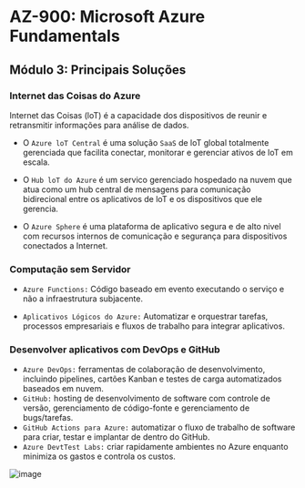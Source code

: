 # AZ-900: Microsoft Azure Fundamentals

## Módulo 3: Principais Soluções

### Internet das Coisas do Azure

Internet das Coisas (loT) é a capacidade dos dispositivos de reunir e retransmitir informações para análise de dados.

  - O `Azure loT Central` é uma solução `SaaS` de loT global totalmente gerenciada que facilita conectar, monitorar e gerenciar ativos de loT em escala.

  - O `Hub loT do Azure` é um servico gerenciado hospedado na nuvem que atua como um hub central de mensagens para comunicação bidirecional entre os aplicativos de loT e os dispositivos que ele gerencia.
  
  - O `Azure Sphere` é uma plataforma de aplicativo segura e de alto nivel com recursos internos de comunicação e segurança para dispositivos conectados a Internet.

### Computação sem Servidor

- `Azure Functions:` Código baseado em evento executando o serviço e não a infraestrutura subjacente.

- `Aplicativos Lógicos do Azure:` Automatizar e orquestrar tarefas, processos empresariais e fluxos de trabalho para integrar aplicativos.

### Desenvolver aplicativos com DevOps e GitHub

- `Azure DevOps:` ferramentas de colaboração de desenvolvimento, incluindo pipelines, cartões Kanban e testes de carga automatizados baseados em nuvem.
- `GitHub:` hosting de desenvolvimento de software com controle de versão, gerenciamento de código-fonte e gerenciamento de bugs/tarefas.
- `GitHub Actions para Azure:` automatizar o fluxo de trabalho de software para criar, testar e implantar de dentro do GitHub.
- `Azure DevtTest Labs:` criar rapidamente ambientes no Azure enquanto minimiza os gastos e controla os custos.

![image](https://user-images.githubusercontent.com/86172286/194196823-e27cbb9a-e796-4f22-a9ab-57e016b902e0.png)
